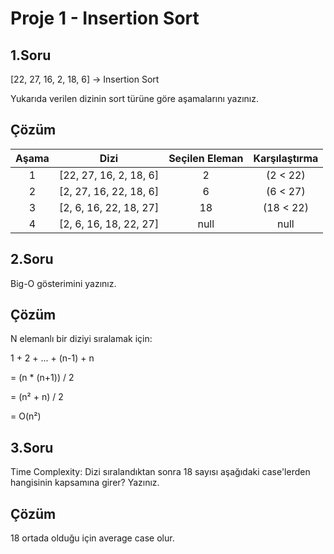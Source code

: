 # Proje 1 - Insertion Sort

## 1.Soru
[22, 27, 16, 2, 18, 6] -> Insertion Sort

Yukarıda verilen dizinin sort türüne göre aşamalarını yazınız.

## Çözüm

<p align="center">

| Aşama | Dizi | Seçilen Eleman | Karşılaştırma |
| :----: | :----: | :----: | :----: |
| 1 | [22, 27, 16, 2, 18, 6] | 2 | (2 < 22) |
| 2 | [2, 27, 16, 22, 18, 6] | 6 | (6 < 27) |
| 3 | [2, 6, 16, 22, 18, 27] | 18 | (18 < 22) |
| 4 | [2, 6, 16, 18, 22, 27] | null | null |
</p>

## 2.Soru
Big-O gösterimini yazınız.

## Çözüm
N elemanlı bir diziyi sıralamak için:

1 + 2 + ... + (n-1) + n

= (n * (n+1)) / 2

= (n² + n) / 2

= O(n²)

## 3.Soru
Time Complexity: Dizi sıralandıktan sonra 18 sayısı aşağıdaki case'lerden hangisinin kapsamına girer? Yazınız.

## Çözüm
18 ortada olduğu için average case olur.